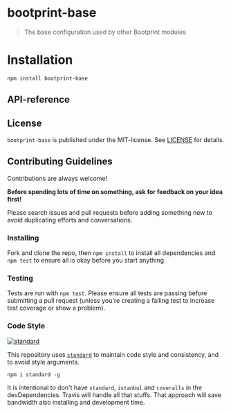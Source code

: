 # bootprint-base

> The base configuration used by other Bootprint modules


# Installation

```
npm install bootprint-base
```


##  API-reference



## License

`bootprint-base` is published under the MIT-license. 
See [LICENSE](LICENSE) for details.

## Contributing Guidelines

<!-- Taken from @tunnckoCore: https://github.com/tunnckoCore/coreflow-templates/blob/master/template/CONTRIBUTING.md -->

Contributions are always welcome!

**Before spending lots of time on something, ask for feedback on your idea first!**

Please search issues and pull requests before adding something new to avoid duplicating
efforts and conversations.


### Installing

Fork and clone the repo, then `npm install` to install all dependencies and `npm test` to
ensure all is okay before you start anything.


### Testing

Tests are run with `npm test`. Please ensure all tests are passing before submitting
a pull request (unless you're creating a failing test to increase test coverage or show a problem).

### Code Style

[![standard][standard-image]][standard-url]

This repository uses [`standard`][standard-url] to maintain code style and consistency,
and to avoid style arguments.
```
npm i standard -g
```

It is intentional to don't have `standard`, `istanbul` and `coveralls` in the devDependencies. Travis will handle all that stuffs. That approach will save bandwidth also installing and development time.

[standard-image]: https://cdn.rawgit.com/feross/standard/master/badge.svg
[standard-url]: https://github.com/feross/standard
